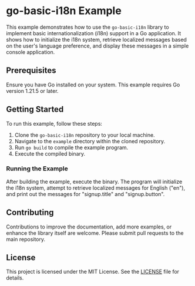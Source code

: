 # go-basic-i18n Example

This example demonstrates how to use the `go-basic-i18n` library to implement basic internationalization (i18n) support in a Go application. It shows how to initialize the i18n system, retrieve localized messages based on the user's language preference, and display these messages in a simple console application.

## Prerequisites

Ensure you have Go installed on your system. This example requires Go version 1.21.5 or later.

## Getting Started

To run this example, follow these steps:

1. Clone the `go-basic-i18n` repository to your local machine.
2. Navigate to the `example` directory within the cloned repository.
3. Run `go build` to compile the example program.
4. Execute the compiled binary.

### Running the Example

After building the example, execute the binary. The program will initialize the i18n system, attempt to retrieve localized messages for English ("en"), and print out the messages for "signup.title" and "signup.button".


## Contributing

Contributions to improve the documentation, add more examples, or enhance the library itself are welcome. Please submit pull requests to the main repository.

## License

This project is licensed under the MIT License. See the [LICENSE](LICENSE) file for details.